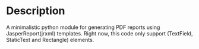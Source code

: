 # Description
A minimalistic python module for generating PDF reports using JasperReport(jrxml) templates.
Right now, this code only support (TextField, StaticText and Rectangle) elements.